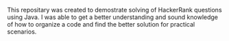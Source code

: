 This repositary was created to demostrate solving of HackerRank questions using Java.
I was able to get a better understanding and sound knowledge of how to organize a code and find the better solution for practical scenarios. 
